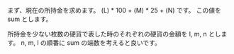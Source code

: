まず、現在の所持金を求めます。
\(L\) \* 100 + \(M\) \* 25 + \(N\) です。
この値を sum とします。

所持金を少ない枚数の硬貨で表した時のそれぞれの硬貨の金額を l, m, n とします。
n, m, l の順番に sum の端数を考えると良いです。